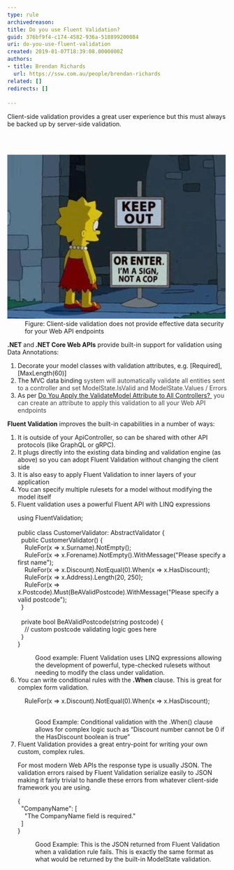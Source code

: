 ```yaml
---
type: rule
archivedreason: 
title: Do you use Fluent Validation?
guid: 376bf9f4-c174-4582-936a-518899200084
uri: do-you-use-fluent-validation
created: 2019-01-07T18:39:08.0000000Z
authors:
- title: Brendan Richards
  url: https://ssw.com.au/people/brendan-richards
related: []
redirects: []

---
```



<p class="ssw15-rteElement-P">​Client-side validation provides a great user experience but this must always be backed up by server-side validation. <br></p>
<br><excerpt class='endintro'></excerpt><br>
<dl class="image"><dt><img src="cartoon-client-side-validation.jpg" alt="cartoon-client-side-validation.jpg" /></dt><dd>Figure: Client-side validation does not provide effective data security for your Web API endpoints</dd></dl><p>
   <b>.NET </b>and<b> .NET Core Web APIs</b> provide built-in support for validation using Data Annotations:</p><ol><li>Decorate your model classes with validation attributes, e.g. [Required], [MaxLength(60)]<br></li><li>The MVC data binding<span style="color:#444444;"> system will automatically validate all entities sent to a controller and set ModelState.IsValid and ModelState.Values / Errors</span><br></li><li>As per <a href="/_layouts/15/FIXUPREDIRECT.ASPX?WebId=3dfc0e07-e23a-4cbb-aac2-e778b71166a2&TermSetId=07da3ddf-0924-4cd2-a6d4-a4809ae20160&TermId=66e27ee9-7734-4cbd-8d40-ec6ff492fe59">Do You Apply the ValidateModel Attribute to All Controllers? </a> <span style="color:#444444;"> you can create an attribute to apply this validation to all your Web API endpoints</span><br></li></ol><p class="ssw15-rteElement-P">
   <b>Fluent Validation</b> improves the built-in capabilities in a number of ways:</p><ol><li>It is outside of your ApiController, so can be shared with other API protocols (like GraphQL or gRPC).<br></li><li>It plugs directly into the existing data binding and validation engine (as above) so you can adopt Fluent Validation without changing the client side<br></li><li>It is also easy to apply Fluent Validation to inner layers of your application<br></li><li>You can specify multiple rulesets for a model without modifying the model itself<br></li><li>Fluent validation uses a powerful Fluent API with LINQ expressions<br>
<p class="ssw15-rteElement-CodeArea">using FluentValidation;<br><br>public class CustomerValidator: AbstractValidator<Customer> {<br>  public CustomerValidator() {<br>    RuleFor(x => x.Surname).NotEmpty();<br>    RuleFor(x => x.Forename).NotEmpty().WithMessage("Please specify a first name");<br>    RuleFor(x => x.Discount).NotEqual(0).When(x => x.HasDiscount);<br>    RuleFor(x => x.Address).Length(20, 250);<br>    RuleFor(x => x.Postcode).Must(BeAValidPostcode).WithMessage("Please specify a valid postcode");<br>  }<br><br>  private bool BeAValidPostcode(string postcode) {<br>    // custom postcode validating logic goes here<br>  }<br>}<br></p><dd class="ssw15-rteElement-FigureGood">Good example: Fluent Validation uses LINQ expressions allowing the development of powerful, type-checked rulesets without needing to modify the class under validation. </dd></li><li>You can write conditional rules with the <b>.When</b> clause. This is great for complex form validation.<br>
<p class="ssw15-rteElement-CodeArea">    RuleFor(x => x.Discount).NotEqual(0).When(x => x.HasDiscount);<br><br></p><dd class="ssw15-rteElement-FigureGood">Good Example: Conditional validation with the .When() clause allows for complex logic such as “Discount number cannot be 0 if the HasDiscount boolean is true” </dd></li><li>Fluent Validation provides a great entry-point for writing your own custom, complex rules.<p>For most modern Web APIs the response type is usually JSON. The validation errors raised by Fluent Validation serialize easily to JSON making it fairly trivial to handle these errors from whatever client-side framework you are using.<br></p><p class="ssw15-rteElement-CodeArea">{<br>  "CompanyName": [<br>    "The CompanyName field is required."<br>  ]<br>}</p><dd class="ssw15-rteElement-FigureGood">Good Example: This is the JSON returned from Fluent Validation when a validation rule fails. This is exactly the same format as what would be returned by the built-in ModelState validation.</dd></li></ol>​<br>


